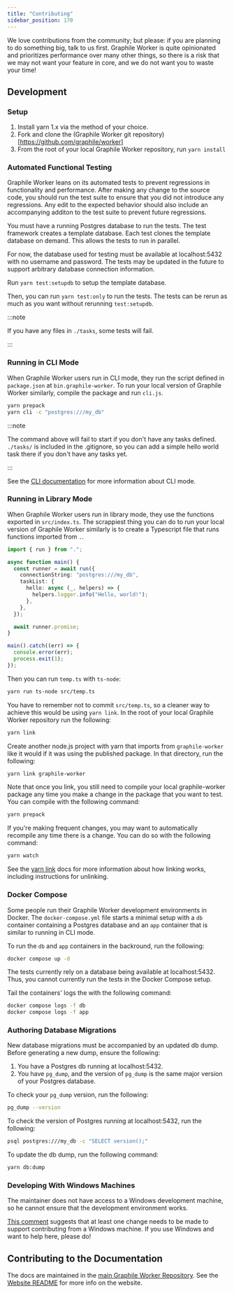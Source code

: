 ```yaml
---
title: "Contributing"
sidebar_position: 170
---
```


We love contributions from the community; but please: if you are planning to do
something big, talk to us first. Graphile Worker is quite opinionated and
prioritizes performance over many other things, so there is a risk that we may
not want your feature in core, and we do not want you to waste your time!

## Development

### Setup

1. Install yarn 1.x via the method of your choice.
2. Fork and clone the (Graphile Worker git
   repository)[https://github.com/graphile/worker]
3. From the root of your local Graphile Worker repository, run `yarn install`

### Automated Functional Testing

Graphile Worker leans on its automated tests to prevent regressions in
functionality and performance. After making any change to the source code, you
should run the test suite to ensure that you did not introduce any regressions.
Any edit to the expected behavior should also include an accompanying additon to
the test suite to prevent future regressions.

You must have a running Postgres database to run the tests. The test framework
creates a template database. Each test clones the template database on demand.
This allows the tests to run in parallel.

For now, the database used for testing must be available at localhost:5432 with
no username and password. The tests may be updated in the future to support
arbitrary database connection information.

Run `yarn test:setupdb` to setup the template database.

Then, you can run `yarn test:only` to run the tests. The tests can be rerun as
much as you want without rerunning `test:setupdb`.

:::note

If you have any files in `./tasks`, some tests will fail.

:::

### Running in CLI Mode

When Graphile Worker users run in CLI mode, they run the script defined in
`package.json` at `bin.graphile-worker`. To run your local version of Graphile
Worker similarly, compile the package and run `cli.js`.

```sh
yarn prepack
yarn cli -c "postgres:///my_db"
```

:::note

The command above will fail to start if you don't have any tasks defined.
`./tasks/` is included in the .gitignore, so you can add a simple hello world
task there if you don't have any tasks yet.

:::

See the [CLI documentation](./cli/run.md) for more information about CLI mode.

### Running in Library Mode

When Graphile Worker users run in library mode, they use the functions exported
in `src/index.ts`. The scrappiest thing you can do to run your local version of
Graphile Worker similarly is to create a Typescript file that runs functions
imported from `.`.

```ts title="src/temp.ts"
import { run } from ".";

async function main() {
  const runner = await run({
    connectionString: "postgres:///my_db",
    taskList: {
      hello: async (_, helpers) => {
        helpers.logger.info("Hello, world!");
      },
    },
  });

  await runner.promise;
}

main().catch((err) => {
  console.error(err);
  process.exit(1);
});
```

Then you can run `temp.ts` with `ts-node`:

```sh
yarn run ts-node src/temp.ts
```

You have to remember not to commit `src/temp.ts`, so a cleaner way to achieve
this would be using `yarn link`. In the root of your local Graphile Worker
repository run the following:

```sh
yarn link
```

Create another node.js project with yarn that imports from `graphile-worker`
like it would if it was using the published package. In that directory, run the
following:

```sh
yarn link graphile-worker
```

Note that once you link, you still need to compile your local graphile-worker
package any time you make a change in the package that you want to test. You can
compile with the following command:

```sh
yarn prepack
```

If you're making frequent changes, you may want to automatically recompile any
time there is a change. You can do so with the following command:

```sh
yarn watch
```

See the [yarn link](https://classic.yarnpkg.com/lang/en/docs/cli/link/) docs for
more information about how linking works, including instructions for unlinking.

### Docker Compose

Some people run their Graphile Worker development environments in Docker. The
`docker-compose.yml` file starts a minimal setup with a `db` container
containing a Postgres database and an `app` container that is similar to running
in CLI mode.

To run the `db` and `app` containers in the backround, run the following:

```sh
docker compose up -d
```

The tests currently rely on a database being available at localhost:5432. Thus,
you cannot currently run the tests in the Docker Compose setup.

Tail the containers' logs the with the following command:

```sh
docker compose logs -f db
docker compose logs -f app
```

### Authoring Database Migrations

New database migrations must be accompanied by an updated db dump. Before
generating a new dump, ensure the following:

1. You have a Postgres db running at localhost:5432.
2. You have `pg_dump`, and the version of `pg_dump` is the same major version of
   your Postgres database.

To check your `pg_dump` version, run the following:

```sh
pg_dump --version
```

To check the version of Postgres running at localhost:5432, run the following:

```sh
psql postgres:///my_db -c "SELECT version();"
```

To update the db dump, run the following command:

```sh
yarn db:dump
```

### Developing With Windows Machines

The maintainer does not have access to a Windows development machine, so he
cannot ensure that the development environment works.

[This comment](https://github.com/graphile/worker/pull/316#issuecomment-1427173046)
suggests that at least one change needs to be made to support contributing from
a Windows machine. If you use Windows and want to help here, please do!

## Contributing to the Documentation

The docs are maintained in the
[main Graphile Worker Repository](https://github.com/graphile/worker/tree/main/website/docs).
See the
[Website README](https://github.com/graphile/worker/blob/main/website/README.md)
for more info on the website.
